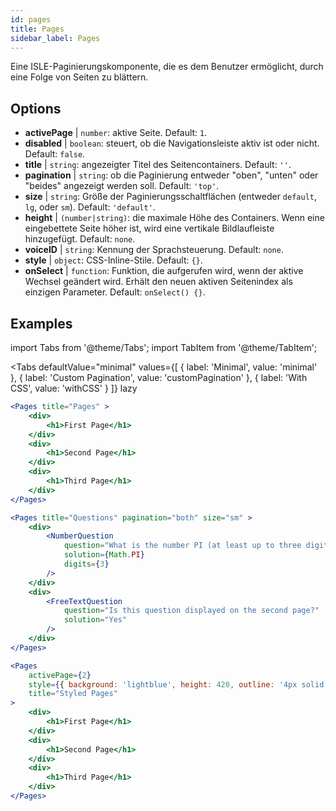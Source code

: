 ```yaml
---
id: pages 
title: Pages
sidebar_label: Pages
---
```


Eine ISLE-Paginierungskomponente, die es dem Benutzer ermöglicht, durch eine Folge von Seiten zu blättern.

## Options

* __activePage__ | `number`: aktive Seite. Default: `1`.
* __disabled__ | `boolean`: steuert, ob die Navigationsleiste aktiv ist oder nicht. Default: `false`.
* __title__ | `string`: angezeigter Titel des Seitencontainers. Default: `''`.
* __pagination__ | `string`: ob die Paginierung entweder "oben", "unten" oder "beides" angezeigt werden soll. Default: `'top'`.
* __size__ | `string`: Größe der Paginierungsschaltflächen (entweder `default`, `lg`, oder `sm`). Default: `'default'`.
* __height__ | `(number|string)`: die maximale Höhe des Containers. Wenn eine eingebettete Seite höher ist, wird eine vertikale Bildlaufleiste hinzugefügt. Default: `none`.
* __voiceID__ | `string`: Kennung der Sprachsteuerung. Default: `none`.
* __style__ | `object`: CSS-Inline-Stile. Default: `{}`.
* __onSelect__ | `function`: Funktion, die aufgerufen wird, wenn der aktive Wechsel geändert wird. Erhält den neuen aktiven Seitenindex als einzigen Parameter. Default: `onSelect() {}`.


## Examples

import Tabs from '@theme/Tabs';
import TabItem from '@theme/TabItem';

<Tabs
    defaultValue="minimal"
    values={[
        { label: 'Minimal', value: 'minimal' },
        { label: 'Custom Pagination', value: 'customPagination' },
        { label: 'With CSS', value: 'withCSS' }
    ]}
    lazy
>

<TabItem value="minimal">

```jsx live
<Pages title="Pages" >
    <div>
        <h1>First Page</h1>
    </div>
    <div>
        <h1>Second Page</h1>
    </div>
    <div>
        <h1>Third Page</h1>
    </div>
</Pages>
```

</TabItem>

<TabItem value="customPagination" >

```jsx live
<Pages title="Questions" pagination="both" size="sm" >
    <div>
        <NumberQuestion
            question="What is the number PI (at least up to three digits after the decimal point)?"
            solution={Math.PI}
            digits={3}
        />
    </div>
    <div>
        <FreeTextQuestion 
            question="Is this question displayed on the second page?"
            solution="Yes" 
        />
    </div>
</Pages>
```
</TabItem>

<TabItem value="withCSS">

```jsx live
<Pages 
    activePage={2}
    style={{ background: 'lightblue', height: 420, outline: '4px solid black' }} 
    title="Styled Pages"
>
    <div>
        <h1>First Page</h1>
    </div>
    <div>
        <h1>Second Page</h1>
    </div>
    <div>
        <h1>Third Page</h1>
    </div>
</Pages>
```

</TabItem>

</Tabs>

